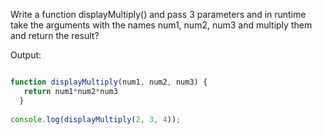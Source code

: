 Write a function displayMultiply() and pass 3 parameters and in runtime take the arguments with the names num1, num2, num3 and multiply them and return the result?

Output:

```javascript

function displayMultiply(num1, num2, num3) {
   return num1*num2*num3
  }
  
console.log(displayMultiply(2, 3, 4));

```
